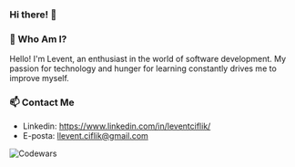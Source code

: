 ### Hi there! 👋

### 🚀 Who Am I?

Hello! I'm Levent, an enthusiast in the world of software development. My passion for technology and hunger for learning constantly drives me to improve myself.

 ### 📫 Contact Me

- Linkedin: https://www.linkedin.com/in/leventciflik/
- E-posta: llevent.ciflik@gmail.com

![Codewars](https://github.r2v.ch/codewars?user=USERNAME&name=true&top_languages=true&stroke=%23b362ff&theme=purple_dark)
